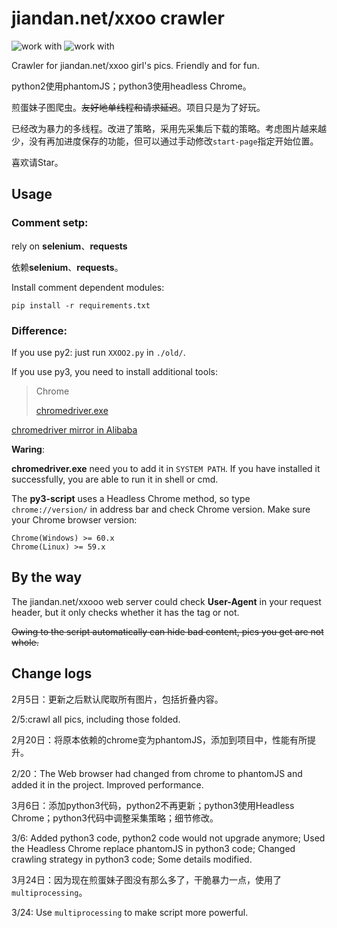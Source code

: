 # jiandan.net/xxoo crawler

![work with](https://img.shields.io/badge/python-2.X-red.svg)
![work with](https://img.shields.io/badge/python-3.X-green.svg)

Crawler for jiandan.net/xxoo girl's pics. Friendly and for fun.

python2使用phantomJS；python3使用headless Chrome。

煎蛋妹子图爬虫。~~友好地单线程和请求延迟~~。项目只是为了好玩。

已经改为暴力的多线程。改进了策略，采用先采集后下载的策略。考虑图片越来越少，没有再加进度保存的功能，但可以通过手动修改`start-page`指定开始位置。

喜欢请Star。

## Usage ##

### Comment setp: ###

rely on **selenium**、**requests**

依赖**selenium**、**requests**。

Install comment dependent modules:

    pip install -r requirements.txt

### Difference: ###

If you use py2: just run `XXOO2.py` in `./old/`.

If you use py3, you need to install additional tools:
> Chrome
> 
> [chromedriver.exe](http://chromedriver.storage.googleapis.com/)

[chromedriver mirror in Alibaba](http://npm.taobao.org/mirrors/chromedriver/)

**Waring**:

**chromedriver.exe** need you to add it in `SYSTEM PATH`. If you have installed it successfully, you are able to run it in shell or cmd.

The **py3-script** uses a Headless Chrome method, so type `chrome://version/` in address bar and check Chrome version. Make sure your Chrome browser version:

    Chrome(Windows) >= 60.x
    Chrome(Linux) >= 59.x

## By the way

The jiandan.net/xxooo web server could check **User-Agent** in your request header, but it only checks whether it has the tag or not.

~~Owing to the script automatically can hide bad content, pics you get are not whole.~~

## Change logs

2月5日：更新之后默认爬取所有图片，包括折叠内容。

2/5:crawl all pics, including those folded.

2月20日：将原本依赖的chrome变为phantomJS，添加到项目中，性能有所提升。

2/20：The Web browser had changed from chrome to phantomJS and added it in the project. Improved performance.

3月6日：添加python3代码，python2不再更新；python3使用Headless Chrome；python3代码中调整采集策略；细节修改。

3/6: Added python3 code, python2 code would not upgrade anymore; Used the Headless Chrome replace phantomJS in python3 code; Changed crawling strategy in python3 code; Some details modified.

3月24日：因为现在煎蛋妹子图没有那么多了，干脆暴力一点，使用了`multiprocessing`。

3/24: Use `multiprocessing` to make script more powerful.
